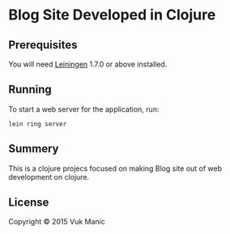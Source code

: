 # Blog Site Developed in Clojure

## Prerequisites

You will need [Leiningen][1] 1.7.0 or above installed.

[1]: https://github.com/technomancy/leiningen

## Running

To start a web server for the application, run:

    lein ring server
    
## Summery

This is a  clojure projecs focused on making Blog site out of web development on clojure. 



## License
Copyright © 2015 Vuk Manic
